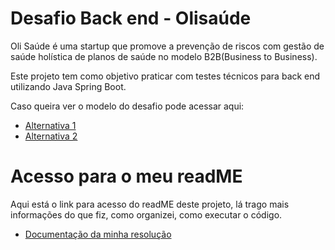 # Desafio Back end - Olisaúde

Oli Saúde é uma startup que promove a prevenção de riscos com gestão de saúde holística de planos de saúde no modelo B2B(Business to Business). 

Este projeto tem como objetivo praticar com testes técnicos para back end utilizando Java Spring Boot. 

Caso queira ver o modelo do desafio pode acessar aqui:

* [Alternativa 1](https://github.com/olisaude/teste-dev-backend/tree/master)
* [Alternativa 2]()

# Acesso para o meu readME

Aqui está o link para acesso do readME deste projeto, lá trago mais informações do que fiz, como organizei, como executar o código.

* [Documentação da minha resolução]()


